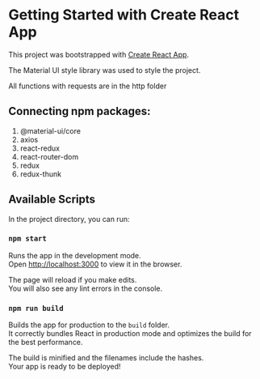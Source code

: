 # Getting Started with Create React App

This project was bootstrapped with [Create React App](https://github.com/facebook/create-react-app).

The Material UI style library was used to style the project.

All functions with requests are in the http folder

## Connecting npm packages:

1. @material-ui/core
2. axios
3. react-redux
4. react-router-dom
5. redux
6. redux-thunk

## Available Scripts

In the project directory, you can run:

### `npm start`

Runs the app in the development mode.\
Open [http://localhost:3000](http://localhost:3000) to view it in the browser.

The page will reload if you make edits.\
You will also see any lint errors in the console.

### `npm run build`

Builds the app for production to the `build` folder.\
It correctly bundles React in production mode and optimizes the build for the best performance.

The build is minified and the filenames include the hashes.\
Your app is ready to be deployed!
